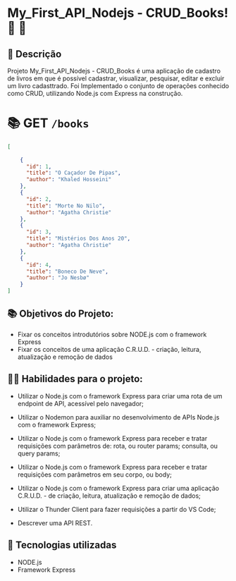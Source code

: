 #  My_First_API_Nodejs - CRUD_Books! :open_book: :open_book:


## :memo: Descrição
<p>Projeto  My_First_API_Nodejs - CRUD_Books é uma aplicação de cadastro de livros em que é possível cadastrar, visualizar, pesquisar, editar e excluir um livro cadasttrado. Foi Implementado o conjunto de operações conhecido como CRUD, utilizando Node.js com Express na construção.
</p>

# :books: GET `/books`



```json
[
  
    {
      "id": 1,
      "title": "O Caçador De Pipas",
      "author": "Khaled Hosseini"
    },
    {
      "id": 2,
      "title": "Morte No Nilo",
      "author": "Agatha Christie"
    },
    {
      "id": 3,
      "title": "Mistérios Dos Anos 20",
      "author": "Agatha Christie"
    },
    {
      "id": 4,
      "title": "Boneco De Neve",
      "author": "Jo Nesbø"
    }
]
```


## :books: Objetivos do Projeto: 

* Fixar os conceitos introdutórios sobre NODE.js com o framework Express
* Fixar os conceitos de uma aplicação C.R.U.D. - criação, leitura, atualização e remoção de dados
  
## :woman_juggling: Habilidades para o projeto:

* Utilizar o Node.js com o framework Express para criar uma rota de um endpoint de API, acessível pelo navegador;

* Utilizar o Nodemon para auxiliar no desenvolvimento de APIs Node.js com o framework Express;

* Utilizar o Node.js com o framework Express para receber e tratar requisições com parâmetros de:
rota, ou router params;
consulta, ou query params;

* Utilizar o Node.js com o framework Express para receber e tratar requisições com parâmetros em seu corpo, ou body;

* Utilizar o Node.js com o framework Express para criar uma aplicação C.R.U.D. - de criação, leitura, atualização e remoção de dados;

* Utilizar o Thunder Client para fazer requisições a partir do VS Code;

* Descrever uma API REST.
  

## :wrench: Tecnologias utilizadas
  
* NODE.js 
* Framework Express
  
